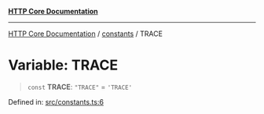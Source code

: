 [**HTTP Core Documentation**](../../README.md)

***

[HTTP Core Documentation](../../README.md) / [constants](../README.md) / TRACE

# Variable: TRACE

> `const` **TRACE**: `"TRACE"` = `'TRACE'`

Defined in: [src/constants.ts:6](https://github.com/stonemjs/http-core/blob/38177eda1505fdb30323b11ec31ef2a0f0840267/src/constants.ts#L6)

